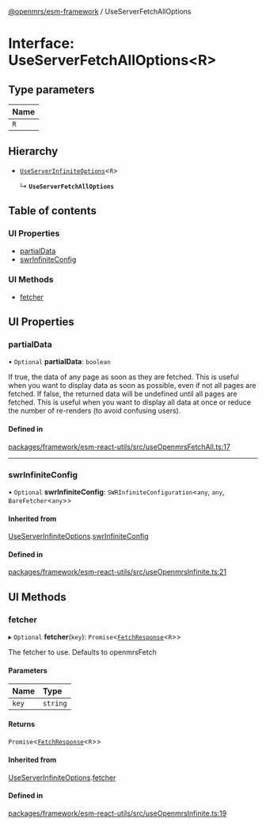 [@openmrs/esm-framework](../API.md) / UseServerFetchAllOptions

# Interface: UseServerFetchAllOptions<R\>

## Type parameters

| Name |
| :------ |
| `R` |

## Hierarchy

- [`UseServerInfiniteOptions`](UseServerInfiniteOptions.md)<`R`\>

  ↳ **`UseServerFetchAllOptions`**

## Table of contents

### UI Properties

- [partialData](UseServerFetchAllOptions.md#partialdata)
- [swrInfiniteConfig](UseServerFetchAllOptions.md#swrinfiniteconfig)

### UI Methods

- [fetcher](UseServerFetchAllOptions.md#fetcher)

## UI Properties

### partialData

• `Optional` **partialData**: `boolean`

If true, the data of any page as soon as they are fetched.
This is useful when you want to display data as soon as possible, even if not all pages are fetched.
If false, the returned data will be undefined until all pages are fetched. This is useful when you want to
display all data at once or reduce the number of re-renders (to avoid confusing users).

#### Defined in

[packages/framework/esm-react-utils/src/useOpenmrsFetchAll.ts:17](https://github.com/openmrs/openmrs-esm-core/blob/main/packages/framework/esm-react-utils/src/useOpenmrsFetchAll.ts#L17)

___

### swrInfiniteConfig

• `Optional` **swrInfiniteConfig**: `SWRInfiniteConfiguration`<`any`, `any`, `BareFetcher`<`any`\>\>

#### Inherited from

[UseServerInfiniteOptions](UseServerInfiniteOptions.md).[swrInfiniteConfig](UseServerInfiniteOptions.md#swrinfiniteconfig)

#### Defined in

[packages/framework/esm-react-utils/src/useOpenmrsInfinite.ts:21](https://github.com/openmrs/openmrs-esm-core/blob/main/packages/framework/esm-react-utils/src/useOpenmrsInfinite.ts#L21)

## UI Methods

### fetcher

▸ `Optional` **fetcher**(`key`): `Promise`<[`FetchResponse`](FetchResponse.md)<`R`\>\>

The fetcher to use. Defaults to openmrsFetch

#### Parameters

| Name | Type |
| :------ | :------ |
| `key` | `string` |

#### Returns

`Promise`<[`FetchResponse`](FetchResponse.md)<`R`\>\>

#### Inherited from

[UseServerInfiniteOptions](UseServerInfiniteOptions.md).[fetcher](UseServerInfiniteOptions.md#fetcher)

#### Defined in

[packages/framework/esm-react-utils/src/useOpenmrsInfinite.ts:19](https://github.com/openmrs/openmrs-esm-core/blob/main/packages/framework/esm-react-utils/src/useOpenmrsInfinite.ts#L19)
